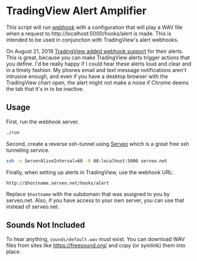 # TradingView Alert Amplifier

This script will run [webhook](https://github.com/adnanh/webhook) with a
configuration that will play a WAV file when a request to
http://localhost:5000/hooks/alert is made.  This is intended to be used in conjunction
with TradingView's alert webhooks.

On August 21, 2019 [TradingView added webhook support](https://www.tradingview.com/blog/en/webhooks-for-alerts-now-available-14054/)
for their alerts.  This is great, because you can make TradingView alerts
trigger actions that you define.  I'd be really happy if I could hear these
alerts loud and clear and in a timely fashion.  My phones email and text
message notifications aren't intrusive enough, and even if you have a desktop
browser with the TradingView chart open, the alert might not make a noise if
Chrome deems the tab that it's in to be inactive.

## Usage

First, run the webhook server.

```sh
./run
```

Second, create a reverse ssh-tunnel using [Serveo](https://serveo.net/) which is a great free ssh tunneling service.

```sh
ssh -o ServerAliveInterval=60 -R 80:localhost:5000 serveo.net
```

Finally, when setting up alerts in TradingView, use the webhook URL:

```
http://$hostname.serveo.net/hooks/alert
```

Replace `$hostname` with the subdomain that was assigned to you by serveo.net.  Also, if you have
access to your own server, you can use that instead of serveo.net.

## Sounds Not Included

To hear anything, `sounds/default.wav` must exist.  You can download WAV files
from sites like https://freesound.org/ and copy (or symlink) them into place.
